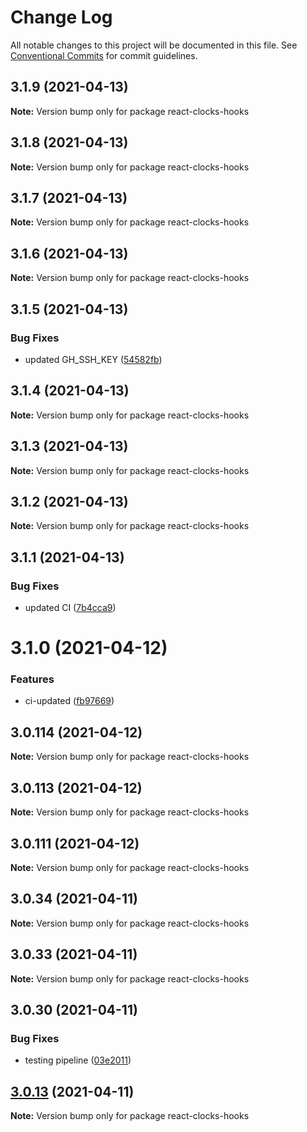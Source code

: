 # Change Log

All notable changes to this project will be documented in this file.
See [Conventional Commits](https://conventionalcommits.org) for commit guidelines.

## 3.1.9 (2021-04-13)

**Note:** Version bump only for package react-clocks-hooks

## 3.1.8 (2021-04-13)

**Note:** Version bump only for package react-clocks-hooks

## 3.1.7 (2021-04-13)

**Note:** Version bump only for package react-clocks-hooks

## 3.1.6 (2021-04-13)

**Note:** Version bump only for package react-clocks-hooks

## 3.1.5 (2021-04-13)

### Bug Fixes

- updated GH_SSH_KEY ([54582fb](https://github.com/appsparkler/my-storybooks/commit/54582fbe0ea92b32bbf59db246784a7ebbefadf5))

## 3.1.4 (2021-04-13)

**Note:** Version bump only for package react-clocks-hooks

## 3.1.3 (2021-04-13)

**Note:** Version bump only for package react-clocks-hooks

## 3.1.2 (2021-04-13)

**Note:** Version bump only for package react-clocks-hooks

## 3.1.1 (2021-04-13)

### Bug Fixes

- updated CI ([7b4cca9](https://github.com/appsparkler/my-storybooks/commit/7b4cca9b3ed597de042e40be4de5930b1ec01568))

# 3.1.0 (2021-04-12)

### Features

- ci-updated ([fb97669](https://github.com/appsparkler/my-storybooks/commit/fb97669dabd916d5cfb7a8b79637073ce593c185))

## 3.0.114 (2021-04-12)

**Note:** Version bump only for package react-clocks-hooks

## 3.0.113 (2021-04-12)

**Note:** Version bump only for package react-clocks-hooks

## 3.0.111 (2021-04-12)

**Note:** Version bump only for package react-clocks-hooks

## 3.0.34 (2021-04-11)

**Note:** Version bump only for package react-clocks-hooks

## 3.0.33 (2021-04-11)

**Note:** Version bump only for package react-clocks-hooks

## 3.0.30 (2021-04-11)

### Bug Fixes

- testing pipeline ([03e2011](https://github.com/appsparkler/my-storybooks/commit/03e2011ff209ade4e9d902a9ce9cb52e0786f82d))

## [3.0.13](https://github.com/appsparkler/my-storybooks/compare/v3.0.12...v3.0.13) (2021-04-11)

**Note:** Version bump only for package react-clocks-hooks
